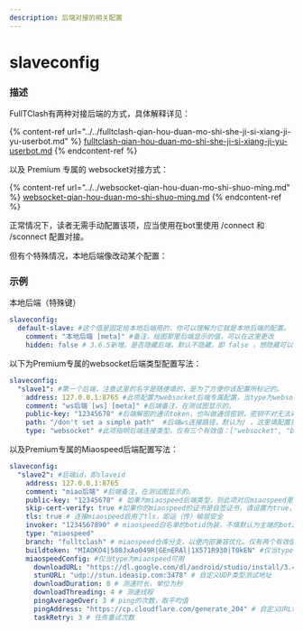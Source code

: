 ```yaml
---
description: 后端对接的相关配置
---
```


# slaveconfig

### 描述

FullTClash有两种对接后端的方式，具体解释详见：

{% content-ref url="../../fulltclash-qian-hou-duan-mo-shi-she-ji-si-xiang-ji-yu-userbot.md" %}
[fulltclash-qian-hou-duan-mo-shi-she-ji-si-xiang-ji-yu-userbot.md](../../fulltclash-qian-hou-duan-mo-shi-she-ji-si-xiang-ji-yu-userbot.md)
{% endcontent-ref %}

以及 Premium 专属的 websocket对接方式：

{% content-ref url="../../websocket-qian-hou-duan-mo-shi-shuo-ming.md" %}
[websocket-qian-hou-duan-mo-shi-shuo-ming.md](../../websocket-qian-hou-duan-mo-shi-shuo-ming.md)
{% endcontent-ref %}

正常情况下，读者无需手动配置该项，应当使用在bot里使用 /connect 和 /sconnect 配置对接。

但有个特殊情况，本地后端像改动某个配置：

### 示例

本地后端（特殊键）

```yaml
slaveconfig:
  default-slave: #这个值是固定给本地后端用的，你可以理解为它就是本地后端的配置。
    comment: "本地后端 [meta]" #备注，绘图那里后端显示的值，可以在这里更改
    hidden: false # 3.6.5新增。是否隐藏后端，默认不隐藏，即 false ，想隐藏可以改为 true
```

以下为Premium专属的websocket后端类型配置写法：

```yaml
slaveconfig:
  "slave1": #第一个后端，注意这里的名字是随便填的，是为了方便你该配置所标记的。
    address: 127.0.0.1:8765 #此项配置为websocket后端专属配置，当type为websocket时才有效。后端地址格式为 ip:port ，也可以是 域名:port。
    comment: "ws后端 [ws] [meta]" #后端备注，在测试图显示的。
    public-key: "12345678" #后端解密的通讯token，也叫做通信密钥，密钥不对无法对接成功。
    path: "/don't set a simple path"  #后端ws连接路径，默认为/ ，这里填配置里显示的路径。
    type: "websocket" #此项指明后端连接类型。仅有三个有效值：["websocket", "bot", "miaospeed"] 这里websocket后端。
```

以及Premium专属的Miaospeed后端配置写法：

```yaml
slaveconfig:
  "slave2": #后端id，即slaveid
    address: 127.0.0.1:8765
    comment: "miao后端" #后端备注，在测试图显示的。
    public-key: "12345678" # 如果为miaospeed后端类型，则此项对应miaospeed里的启动token
    skip-cert-verify: true #如果你的miaospeed的证书是自签证书，请设置为true，否则无法连接miaospeed。默认值为false，即默认验证证书有效性。
    tls: true # 连接miaospeed启用了tls，即运（传）输层安全
    invoker: "1234567890" # miaospeed白名单的botid伪装，不填默认为主端的botid。默认即可
    type: "miaospeed"
    branch: "fulltclash" # miaospeed仓库分支，以便内部兼容优化。仅有两个有效值: ["fulltclash", "origin"]，如果你不是用的本项目组的分支fulltclash，请设置为origin
    buildtoken: "MIAOKO4|580JxAo049R|GEnERAl|1X571R930|T0kEN" #仅当type为miaospeed可用,可以单独给该后端设置buildtoken，这样配置里的默认miaospeed-buildtoken就不会生效。如果你用的仓库预编译好的二进制，默认填这个，否则无法对接成功
    miaospeedConfig: #仅当type为miaospeed可用
      downloadURL: "https://dl.google.com/dl/android/studio/install/3.4.1.0/android-studio-ide-183.5522156-windows.exe" # 自定义测速文件地址
      stunURL: "udp://stun.ideasip.com:3478" # 自定义UDP类型测试地址
      downloadDuration: 8 # 测速时长，单位为秒
      downloadThreading: 4 # 测速线程
      pingAverageOver: 3 # ping的次数，取平均值
      pingAddress: "https://cp.cloudflare.com/generate_204" # 自定义URLtest 延迟测试地址（强烈建议写HTTPS前缀）
      taskRetry: 3 # 任务重试次数

```
